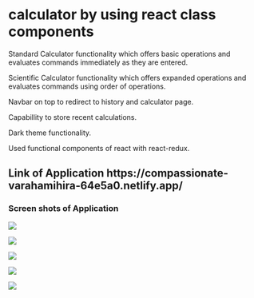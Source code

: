 # calculator by using react class components
Standard Calculator functionality which offers basic operations and evaluates commands immediately as they are entered.

Scientific Calculator functionality which offers expanded operations and evaluates commands using order of operations.

Navbar on top to redirect to history and calculator page.

Capabillity to store recent calculations.

Dark theme functionality.

Used functional components of react with react-redux.

<h2> Link of Application https://compassionate-varahamihira-64e5a0.netlify.app/ </h2>

<h3>Screen shots of Application </h3>

![](/images/h1.PNG)

![](/images/h2.PNG)

![](/images/h3.PNG)

![](/images/h4.PNG)

![](/images/h5.PNG)
